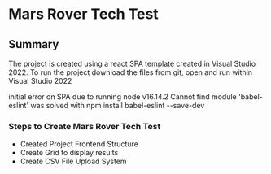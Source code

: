 # Mars Rover Tech Test

## Summary

The project is created using a react SPA template created in Visual Studio 2022. 
To run the project download the files from git, open and run within Visual Studio 2022

initial error on SPA due to running node v16.14.2
Cannot find module 'babel-eslint'
was solved with
npm install babel-eslint --save-dev

### Steps to Create Mars Rover Tech Test
- Created Project Frontend Structure
- Create Grid to display results
- Create CSV File Upload System